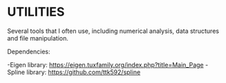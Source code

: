 # UTILITIES
Several tools that I often use, including numerical analysis, data structures and file manipulation.

Dependencies:

-Eigen library: https://eigen.tuxfamily.org/index.php?title=Main_Page
-Spline library: https://github.com/ttk592/spline
